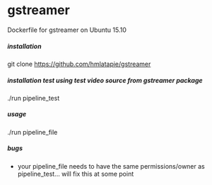 # gstreamer
Dockerfile for gstreamer on Ubuntu 15.10

##### installation
git clone https://github.com/hmlatapie/gstreamer

##### installation test using test video source from gstreamer package
./run pipeline_test

##### usage
./run pipeline_file

##### bugs
* your pipeline_file needs to have the same permissions/owner as pipeline_test... will fix this at some point
